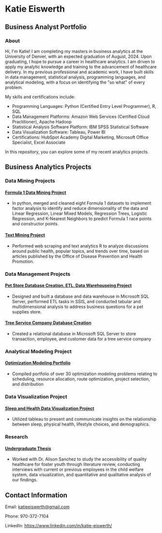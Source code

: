 # Katie Eiswerth 
## Business Analyst Portfolio


### About
Hi, I'm Katie! I am completing my masters in business analytics at the University of Denver, with an expected graduation of August, 2024. Upon graduating, I hope to pursue a career in healthcare analytics. I am driven to apply my analytic knowledge and training to the advancement of healthcare delivery. In my previous professional and academic work, I have built skills in data management, statistical analysis, programming languages, and analytical modeling, with a focus on identifying the "so what" of every problem.

My skills and certifications include:
- Programming Languages: Python (Certified Entry Level Programmer), R, SQL
- Data Management Platforms: Amazon Web Services (Certified Cloud Practitioner), Apache Hadoop
- Statistical Analysis Software Platform: IBM SPSS Statistical Software
- Data Visualization Software: Tableau, Power BI
- Certifications: HubSpot Academy Digital Marketing, Microsoft Office Specialist, Excel Associate 

In this repository, you can explore some of my recent analytics projects. 



## Business Analytics Projects

### Data Mining Projects

#### [Formula 1 Data Mining Project](https://github.com/katie-eiswerth/F1-Data-Mining-Project/tree/main)
- In python, merged and cleaned eight Formula 1 datasets to implement factor analysis to identify and reduce dimensionality of the data and Linear Regression, Linear Mixed Models, Regression Trees, Logistic Regression, and K-Nearest Neighbors to predict Formula 1 race points and constructor points.

#### [Text Mining Project](https://github.com/katie-eiswerth/health.gov-Text-Mining-Project)
- Performed web scraping and text analytics R to analyze discussions around public health, popular topics, and trends over time, based on articles published by the Office of Disease Prevention and Health Promotion.
  
### Data Management Projects 

#### [Pet Store Database Creation, ETL, Data Warehouseing Project](https://github.com/katie-eiswerth/Data-Warehousing-Project)
- Designed and built a database and data warehouse in Microsoft SQL Server, performed ETL tasks in SSIS, and conducted tabular and multidimensional analysis to address business questions for a pet supplies store. 

#### [Tree Service Company Database Creation](https://github.com/katie-eiswerth/Tree-Service-Database-Creation-Project)
- Created a relational database in Microsoft SQL Server to store transaction, employee, and customer data for a tree service company

### Analytical Modeling Project

#### [Optimization Modeling Portfolio](https://github.com/katie-eiswerth/Optimization-Portfolio)
- Compiled portfolio of over 30 optimization modeling problems relating to scheduling, resource allocation, route optimization, project selection, and distribution

### Data Visualization Project

#### [Sleep and Health Data Visualization Project](https://github.com/katie-eiswerth/Sleep-and-Health-Data-Visualization)
- Utilized tableau to present and communicate insights on the relationship between sleep, physical health, lifestyle choices, and demographics.

### Research

#### [Undergraduate Thesis](https://github.com/katie-eiswerth/Research-Thesis)           
- Worked with Dr. Alison Sanchez to study the accessibility of quality healthcare for foster youth through literature review, conducting interviews with current or previous employees in the child welfare system, data visualization, and quantitative and qualitative analysis of our findings.  

## Contact Information
Email: katieeiswerth@gmail.com

Phone: 970-372-7104

LinkedIn: https://www.linkedin.com/in/katie-eiswerth/
